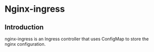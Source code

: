 # Nginx-ingress

## Introduction

nginx-ingress is an Ingress controller that uses ConfigMap to store the nginx configuration.